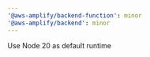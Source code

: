 ```yaml
---
'@aws-amplify/backend-function': minor
'@aws-amplify/backend': minor
---
```


Use Node 20 as default runtime
